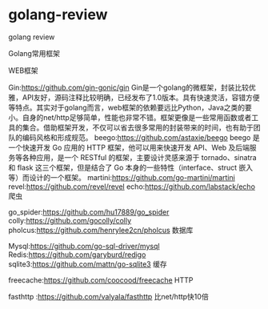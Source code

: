 # golang-review
golang review

Golang常用框架

WEB框架

Gin:https://github.com/gin-gonic/gin
Gin是一个golang的微框架，封装比较优雅，API友好，源码注释比较明确，已经发布了1.0版本。具有快速灵活，容错方便等特点。其实对于golang而言，web框架的依赖要远比Python，Java之类的要小。自身的net/http足够简单，性能也非常不错。框架更像是一些常用函数或者工具的集合。借助框架开发，不仅可以省去很多常用的封装带来的时间，也有助于团队的编码风格和形成规范。
beego:https://github.com/astaxie/beego
beego 是一个快速开发 Go 应用的 HTTP 框架，他可以用来快速开发 API、Web 及后端服务等各种应用，是一个 RESTful 的框架，主要设计灵感来源于 tornado、sinatra 和 flask 这三个框架，但是结合了 Go 本身的一些特性（interface、struct 嵌入等）而设计的一个框架。
martini:https://github.com/go-martini/martini
revel:https://github.com/revel/revel
echo:https://github.com/labstack/echo
爬虫

go_spider:https://github.com/hu17889/go_spider
colly:https://github.com/gocolly/colly
pholcus:https://github.com/henrylee2cn/pholcus
数据库

Mysql:https://github.com/go-sql-driver/mysql
Redis:https://github.com/garyburd/redigo
sqlite3:https://github.com/mattn/go-sqlite3
缓存

freecache:https://github.com/coocood/freecache
HTTP

fasthttp :https://github.com/valyala/fasthttp
比net/http快10倍